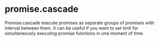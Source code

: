 # promise.cascade
Promise.cascade execute promises as separate groups of promises with interval between them.
It can be useful if you want to set limit for simultaneously executing promise functions in one moment of time.
